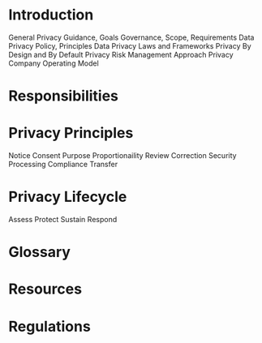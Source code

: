 # Introduction

General Privacy Guidance, Goals
Governance, Scope, Requirements
Data Privacy Policy, Principles
Data Privacy Laws and Frameworks
Privacy By Design and By Default
Privacy Risk Management Approach
Privacy Company Operating Model

# Responsibilities

# Privacy Principles

Notice
Consent
Purpose
Proportionaility
Review
Correction
Security
Processing
Compliance
Transfer

# Privacy Lifecycle

Assess
Protect
Sustain
Respond

# Glossary

# Resources

# Regulations
